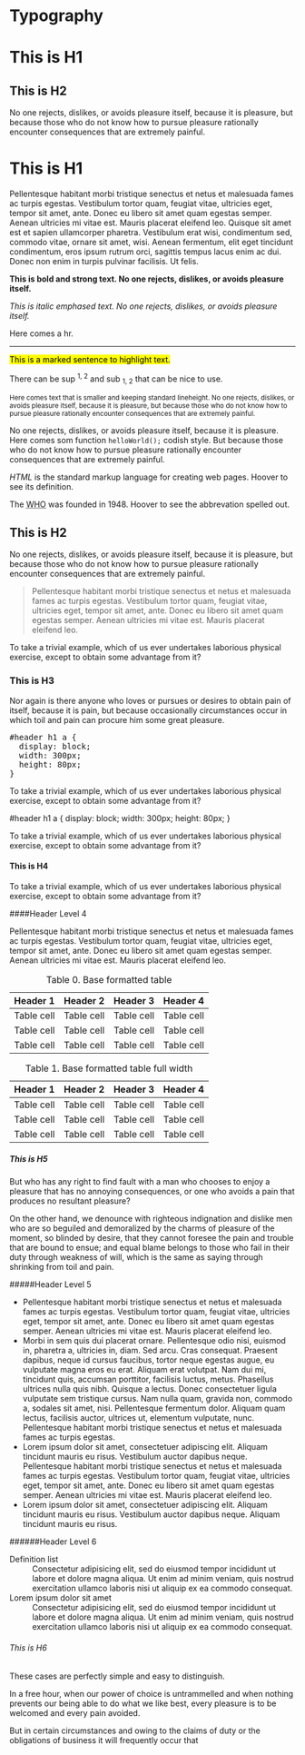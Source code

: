 

Typography
==============================================

<h1>This is H1</h1>

<h2>This is H2</h2>

No one rejects, dislikes, or avoids pleasure itself, because it is pleasure, but because those who do not know how to pursue pleasure rationally encounter consequences that are extremely painful.

<h1>This is H1</h1>

Pellentesque habitant morbi tristique senectus et netus et malesuada fames ac turpis egestas. Vestibulum tortor quam, feugiat vitae, ultricies eget, tempor sit amet, ante. Donec eu libero sit amet quam egestas semper. Aenean ultricies mi vitae est. Mauris placerat eleifend leo. Quisque sit amet est et sapien ullamcorper pharetra. Vestibulum erat wisi, condimentum sed, commodo vitae, ornare sit amet, wisi. Aenean fermentum, elit eget tincidunt condimentum, eros ipsum rutrum orci, sagittis tempus lacus enim ac dui. Donec non enim in turpis pulvinar facilisis. Ut felis.

<strong>This is bold and strong text. No one rejects, dislikes, or avoids pleasure itself.</strong>

<em>This is italic emphased text. No one rejects, dislikes, or avoids pleasure itself.</em>

Here comes a hr.
<hr>

<mark>This is a marked sentence to highlight text.</mark>

There can be sup <sup>1, 2</sup> and sub <sub>1, 2</sub> that can be nice to use.

<small>Here comes text that is smaller and keeping standard lineheight. No one rejects, dislikes, or avoids pleasure itself, because it is pleasure, but because those who do not know how to pursue pleasure rationally encounter consequences that are extremely painful.</small>

No one rejects, dislikes, or avoids pleasure itself, because it is pleasure. Here comes som function <code>helloWorld();</code> codish style. But because those who do not know how to pursue pleasure rationally encounter consequences that are extremely painful.

<dfn title="HyperText Markup Language">HTML</dfn> is the standard markup language for creating web pages. Hoover to see its definition.

The <abbr title="World Health Organization">WHO</abbr> was founded in 1948. Hoover to see the abbrevation spelled out.

<h2>This is H2</h2>

No one rejects, dislikes, or avoids pleasure itself, because it is pleasure, but because those who do not know how to pursue pleasure rationally encounter consequences that are extremely painful.

<blockquote>
Pellentesque habitant morbi tristique senectus et netus et malesuada fames ac turpis egestas. Vestibulum tortor quam, feugiat vitae, ultricies eget, tempor sit amet, ante. Donec eu libero sit amet quam egestas semper. Aenean ultricies mi vitae est. Mauris placerat eleifend leo.
</blockquote>

To take a trivial example, which of us ever undertakes laborious physical exercise, except to obtain some advantage from it?

<h3>This is H3</h3>

Nor again is there anyone who loves or pursues or desires to obtain pain of itself, because it is pain, but because occasionally circumstances occur in which toil and pain can procure him some great pleasure.

<pre>#header h1 a {
  display: block;
  width: 300px;
  height: 80px;
}</pre>
To take a trivial example, which of us ever undertakes laborious physical exercise, except to obtain some advantage from it?

<div class="code">#header h1 a {
     display: block; width: 300px; height: 80px;
}</div>

To take a trivial example, which of us ever undertakes laborious physical exercise, except to obtain some advantage from it?

<h4>This is H4</h4>

To take a trivial example, which of us ever undertakes laborious physical exercise, except to obtain some advantage from it?

####Header Level 4

Pellentesque habitant morbi tristique senectus et netus et malesuada fames ac turpis egestas. Vestibulum tortor quam, feugiat vitae, ultricies eget, tempor sit amet, ante. Donec eu libero sit amet quam egestas semper. Aenean ultricies mi vitae est. Mauris placerat eleifend leo.
<table class="table1">
        <caption>Table 0. Base formatted table</caption>
        <thead>
    <tr>
            <th>Header 1</th>
            <th>Header 2</th>
            <th>Header 3</th>
            <th>Header 4</th>
        <tr>
        </thead>
        <tbody>
    <tr>
         <td>Table cell</td>
            <td>Table cell</td>
            <td>Table cell</td>
            <td>Table cell</td>
    </tr>
    <tr>
            <td>Table cell</td>
            <td>Table cell</td>
            <td>Table cell</td>
            <td>Table cell</td>
    </tr>
    <tr>
            <td>Table cell</td>
            <td>Table cell</td>
            <td>Table cell</td>
            <td>Table cell</td>
    </tr>
        </tbody>
</table>

<table class="table1 full-width">
    <caption>Table 1. Base formatted table full width</caption>
    <thead>
<tr>
        <th>Header 1</th>
        <th>Header 2</th>
        <th>Header 3</th>
        <th>Header 4</th>
</tr>
    </thead>
    <tbody>
<tr>
        <td>Table cell</td>
        <td>Table cell</td>
        <td>Table cell</td>
        <td>Table cell</td>
</tr>
<tr>
        <td>Table cell</td>
        <td>Table cell</td>
        <td>Table cell</td>
        <td>Table cell</td>
</tr>
<tr>
     <td>Table cell</td>
        <td>Table cell</td>
        <td>Table cell</td>
        <td>Table cell</td>
</tr>
    </tbody></table>

<h5>This is H5</h5>

But who has any right to find fault with a man who chooses to enjoy a pleasure that has no annoying consequences, or one who avoids a pain that produces no resultant pleasure?

On the other hand, we denounce with righteous indignation and dislike men who are so beguiled and demoralized by the charms of pleasure of the moment, so blinded by desire, that they cannot foresee the pain and trouble that are bound to ensue; and equal blame belongs to those who fail in their duty through weakness of will, which is the same as saying through shrinking from toil and pain.

#####Header Level 5
<ul>
<li>Pellentesque habitant morbi tristique senectus et netus et malesuada fames ac turpis egestas. Vestibulum tortor quam, feugiat vitae, ultricies eget, tempor sit amet, ante. Donec eu libero sit amet quam egestas semper. Aenean ultricies mi vitae est. Mauris placerat eleifend leo.</li>

<li>Morbi in sem quis dui placerat ornare. Pellentesque odio nisi, euismod in, pharetra a, ultricies in, diam. Sed arcu. Cras consequat.
Praesent dapibus, neque id cursus faucibus, tortor neque egestas augue, eu vulputate magna eros eu erat. Aliquam erat volutpat. Nam dui mi, tincidunt quis, accumsan porttitor, facilisis luctus, metus.
Phasellus ultrices nulla quis nibh. Quisque a lectus. Donec consectetuer ligula vulputate sem tristique cursus. Nam nulla quam, gravida non, commodo a, sodales sit amet, nisi.
Pellentesque fermentum dolor. Aliquam quam lectus, facilisis auctor, ultrices ut, elementum vulputate, nunc.
Pellentesque habitant morbi tristique senectus et netus et malesuada fames ac turpis egestas.</li>

<li>Lorem ipsum dolor sit amet, consectetuer adipiscing elit.
Aliquam tincidunt mauris eu risus.
Vestibulum auctor dapibus neque.
Pellentesque habitant morbi tristique senectus et netus et malesuada fames ac turpis egestas. Vestibulum tortor quam, feugiat vitae, ultricies eget, tempor sit amet, ante. Donec eu libero sit amet quam egestas semper. Aenean ultricies mi vitae est. Mauris placerat eleifend leo.</li>

<li>Lorem ipsum dolor sit amet, consectetuer adipiscing elit.
Aliquam tincidunt mauris eu risus.
Vestibulum auctor dapibus neque.
Aliquam tincidunt mauris eu risus.</li>
</ul>

######Header Level 6

<dl class="horizontal">
               <dt>Definition list</dt>
               <dd>Consectetur adipisicing elit, sed do eiusmod tempor incididunt ut labore et dolore magna aliqua. Ut enim ad minim veniam, quis nostrud exercitation ullamco laboris nisi ut aliquip ex ea commodo consequat.</dd>
               <dt>Lorem ipsum dolor sit amet</dt>
               <dd>Consectetur adipisicing elit, sed do eiusmod tempor incididunt ut labore et dolore magna aliqua. Ut enim ad minim veniam, quis nostrud exercitation ullamco laboris nisi ut aliquip ex ea commodo consequat.</dd>
            </dl>

<h6>This is H6</h6>

These cases are perfectly simple and easy to distinguish.

In a free hour, when our power of choice is untrammelled and when nothing prevents our being able to do what we like best, every pleasure is to be welcomed and every pain avoided.

But in certain circumstances and owing to the claims of duty or the obligations of business it will frequently occur that

